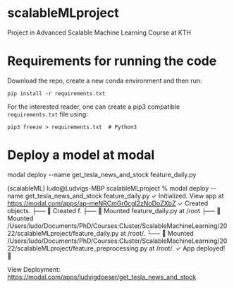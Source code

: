 # scalableMLproject
Project in Advanced Scalable Machine Learning Course at KTH

# Requirements for running the code

Download the repo, create a new conda environment and then run:

```
pip install -r requirements.txt
```

For the interested reader, one can create a pip3 compatible `requirements.txt` file using:

```
pip3 freeze > requirements.txt  # Python3
```

# Deploy a model at modal

modal deploy --name get_tesla_news_and_stock feature_daily.py

(scalableML) ludo@Ludvigs-MBP scalableMLproject % modal deploy --name get_tesla_news_and_stock feature_daily.py
✓ Initialized. View app at https://modal.com/apps/ap-meNRCmGr0cgl2zNoDoZXbZ
✓ Created objects.
├── 🔨 Created f.
├── 🔨 Mounted feature_daily.py at /root
├── 🔨 Mounted /Users/ludo/Documents/PhD/Courses:Cluster/ScalableMachineLearning/2022/scalableMLproject/feature_daily.py at /root/.
└── 🔨 Mounted /Users/ludo/Documents/PhD/Courses:Cluster/ScalableMachineLearning/2022/scalableMLproject/feature_preprocessing.py at /root/.
✓ App deployed! 🎉

View Deployment: https://modal.com/apps/ludvigdoeser/get_tesla_news_and_stock
